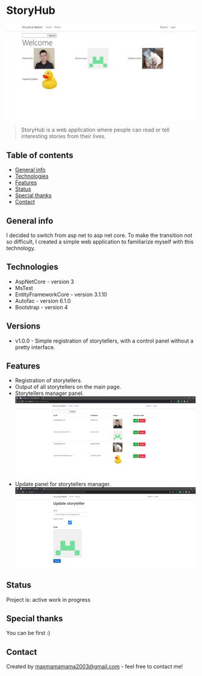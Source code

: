 # StoryHub

![Main](ImgForReadme/Main.png)

> StoryHub is a web application where people can read or tell interesting stories from their lives.

## Table of contents
* [General info](#general-info)
* [Technologies](#technologies)
* [Features](#features)
* [Status](#status)
* [Special thanks](#special-thanks)
* [Contact](#contact)

## General info
I decided to switch from asp net to asp net core. To make the transition not so difficult, I created a simple web application to familiarize myself with this technology.

## Technologies
* AspNetCore - version 3
* MsTest
* EntityFrameworkCore - version 3.1.10
* Autofac - version 6.1.0
* Bootstrap - version 4

## Versions
* v1.0.0 - Simple registration of storytellers, with a control panel without a pretty interface.

## Features
* Registration of storytellers.
* Output of all storytellers on the main page.
* Storytellers manager panel. ![StorytellerManager](ImgForReadme/StorytellerManager.png)
* Update panel for storytellers manager. ![StorytellerManagerUpdate](ImgForReadme/StorytellerManagerUpdate.png)

## Status
Project is: active work in progress

## Special thanks
You can be first :)

## Contact
Created by maxmamamama2003@gmail.com - feel free to contact me!